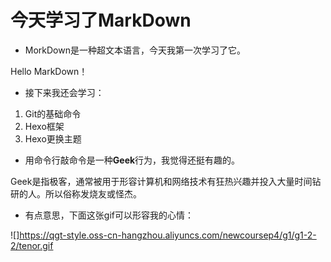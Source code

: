 # 今天学习了MarkDown
* MorkDown是一种超文本语言，今天我第一次学习了它。

Hello MarkDown！
* 接下来我还会学习：
1. Git的基础命令
1. Hexo框架
1. Hexo更换主题
* 用命令行敲命令是一种**Geek**行为，我觉得还挺有趣的。

Geek是指极客，通常被用于形容计算机和网络技术有狂热兴趣并投入大量时间钻研的人。所以俗称发烧友或怪杰。
* 有点意思，下面这张gif可以形容我的心情：

![]https://qgt-style.oss-cn-hangzhou.aliyuncs.com/newcoursep4/g1/g1-2-2/tenor.gif
